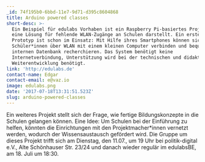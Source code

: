 ```yaml
---
_id: 74f195b0-6bbd-11e7-9d71-d395c8604868
title: Arduino powered classes
short-desc: >-
  Ein Beispiel für edulabs Vorhaben ist ein Raspberry Pi-basiertes Projekt, das
  eine Lösung für fehlende WLAN-Zugänge an Schulen darstellt. Ein erster
  Prototyp ist schon im Einsatz: Mit Hilfe ihres Smartphones können sich die
  Schüler*innen über WLAN mit einem kleinen Computer verbinden und bequem in der
  internen Datenbank recherchieren. Das System benötigt keine
  Internetverbindung, Unterstützung wird bei der technischen und didaktischen
  Weiterentwicklung benötigt.
link: 'http://edulabs.de'
contact-name: Edgar
contact-email: e@vaz.io
image: edulabs.png
date: '2017-07-18T13:31:51.523Z'
slug: arduino-powered-classes
---
```

Ein weiteres Projekt stellt sich der Frage, wie fertige Bildungskonzepte in die Schulen gelangen können. Eine Idee: Um Schulen bei der Einführung zu helfen, könnten die Einrichtungen mit den Projektmacher*innen vernetzt werden, wodurch der Wissensaustausch gefördert wird. Die Gruppe um dieses Projekt trifft sich am Dienstag, den 11.07., um 19 Uhr bei politik-digital e.V., Alte Schönhauser Str. 23/24 und danach wieder regulär im edulabsBE, am 18. Juli um 18:30.

